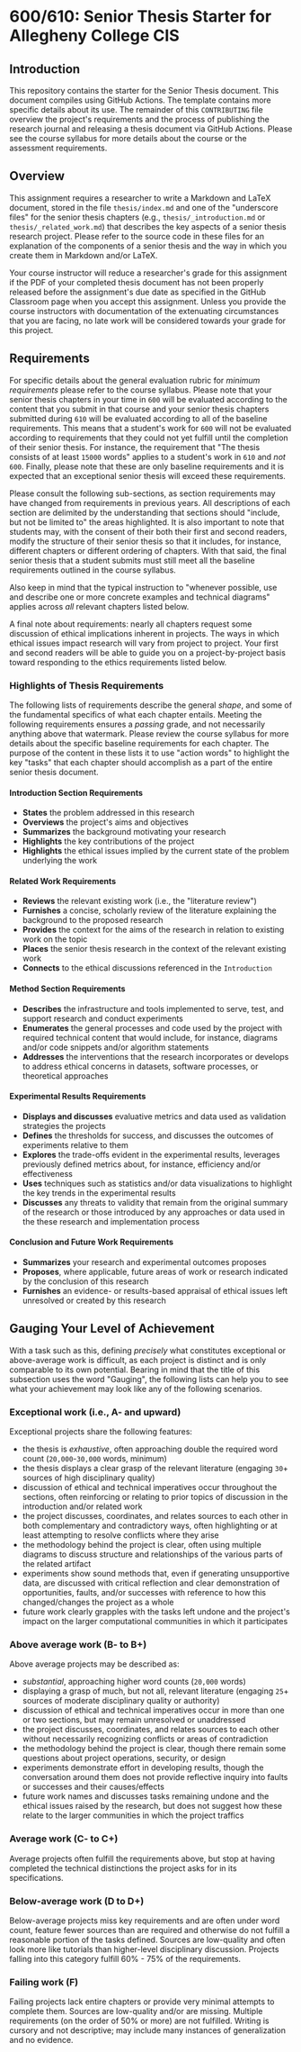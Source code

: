 # 600/610: Senior Thesis Starter for Allegheny College CIS

## Introduction

This repository contains the starter for the Senior Thesis document. This
document compiles using GitHub Actions.  The template contains more specific
details about its use. The remainder of this `CONTRIBUTING` file overview the
project's requirements and the process of publishing the research journal and
releasing a thesis document via GitHub Actions. Please see the course syllabus
for more details about the course or the assessment requirements.

## Overview

This assignment requires a researcher to write a Markdown and LaTeX document,
stored in the file `thesis/index.md` and one of the "underscore files" for the
senior thesis chapters (e.g., `thesis/_introduction.md` or
`thesis/_related_work.md`) that describes the key aspects of a senior thesis
research project. Please refer to the source code in these files for an
explanation of the components of a senior thesis and the way in which you create
them in Markdown and/or LaTeX.

Your course instructor will reduce a researcher's grade for this assignment if
the PDF of your completed thesis document has not been properly released before
the assignment's due date as specified in the GitHub Classroom page when you
accept this assignment. Unless you provide the course instructors with
documentation of the extenuating circumstances that you are facing, no late work
will be considered towards your grade for this project.

## Requirements

For specific details about the general evaluation rubric for _minimum
requirements_ please refer to the course syllabus. Please note that your senior
thesis chapters in your time in `600` will be evaluated according to the content
that you submit in that course and your senior thesis chapters submitted during
`610` will be evaluated according to all of the baseline requirements. This
means that a student's work for `600` will not be evaluated according to
requirements that they could not yet fulfill until the completion of their
senior thesis. For instance, the requirement that "The thesis consists of at
least `15000` words" applies to a student's work in `610` and _not_ `600`.
Finally, please note that these are only baseline requirements and it is
expected that an exceptional senior thesis will exceed these requirements.

Please consult the following sub-sections, as section requirements may have
changed from requirements in previous years. All descriptions of each section
are delimited by the understanding that sections should "include, but not be
limited to" the areas highlighted. It is also important to note that students
may, with the consent of their both their first and second readers, modify the
structure of their senior thesis so that it includes, for instance, different
chapters or different ordering of chapters. With that said, the final senior
thesis that a student submits must still meet all the baseline requirements
outlined in the course syllabus.

Also keep in mind that the typical instruction to "whenever possible, use and
describe one or more concrete examples and technical diagrams" applies across
_all_ relevant chapters listed below.

A final note about requirements: nearly all chapters request some discussion of
ethical implications inherent in projects. The ways in which ethical issues
impact research will vary from project to project. Your first and second readers
will be able to guide you on a project-by-project basis toward responding to the
ethics requirements listed below.

### Highlights of Thesis Requirements

The following lists of requirements describe the general _shape_, and some of
the fundamental specifics of what each chapter entails. Meeting the following
requirements ensures a _passing_ grade, and not necessarily anything above that
watermark. Please review the course syllabus for more details about the specific
baseline requirements for each chapter. The purpose of the content in these
lists it to use "action words" to highlight the key "tasks" that each chapter
should accomplish as a part of the entire senior thesis document.

#### Introduction Section Requirements

* **States** the problem addressed in this research
* **Overviews** the project's aims and objectives
* **Summarizes** the background motivating your research
* **Highlights** the key contributions of the project
* **Highlights** the ethical issues implied by the current state of the problem
underlying the work

#### Related Work Requirements

* **Reviews** the relevant existing work (i.e., the "literature review")
* **Furnishes** a concise, scholarly review of the literature explaining the
background to the proposed research
* **Provides** the context for the aims of the research in relation to existing
work on the topic
* **Places** the senior thesis research in the context of the relevant existing
work
* **Connects** to the ethical discussions referenced in the `Introduction`

#### Method Section Requirements

* **Describes** the infrastructure and tools implemented to serve, test, and
support research and conduct experiments
* **Enumerates** the general processes and code used by the project with
required technical content that would include, for instance, diagrams and/or
code snippets and/or algorithm statements
* **Addresses** the interventions that the research incorporates or develops to
address ethical concerns in datasets, software processes, or theoretical
approaches

#### Experimental Results Requirements

* **Displays and discusses** evaluative metrics and data used as validation
strategies the projects
* **Defines** the thresholds for success, and discusses the outcomes of
experiments relative to them
* **Explores** the trade-offs evident in the experimental results, leverages
previously defined metrics about, for instance, efficiency and/or effectiveness
* **Uses** techniques such as statistics and/or data visualizations to highlight
the key trends in the experimental results
* **Discusses** any threats to validity that remain from the original summary of
the research or those introduced by any approaches or data used in the these
research and implementation process

#### Conclusion and Future Work Requirements

- **Summarizes** your research and experimental outcomes proposes
- **Proposes**, where applicable, future areas of work or research indicated by
the conclusion of this research
- **Furnishes** an evidence- or results-based appraisal of ethical issues left
unresolved or created by this research

## Gauging Your Level of Achievement

With a task such as this, defining _precisely_ what constitutes exceptional or
above-average work is difficult, as each project is distinct and is only
comparable to its own potential. Bearing in mind that the title of this
subsection uses the word "Gauging", the following lists can help you to see what
your achievement may look like any of the following scenarios.

### Exceptional work (i.e., A- and upward)

Exceptional projects share the following features:

* the thesis is _exhaustive_, often approaching double the required word count
(`20,000`-`30,000` words, minimum)
* the thesis displays a clear grasp of the relevant literature (engaging `30`+
sources of high disciplinary quality)
* discussion of ethical and technical imperatives occur throughout the sections,
often reinforcing or relating to prior topics of discussion in the introduction
and/or related work
* the project discusses, coordinates, and relates sources to each other in both
complementary and contradictory ways, often highlighting or at least attempting
to resolve conflicts where they arise
* the methodology behind the project is clear, often using multiple diagrams to
discuss structure and relationships of the various parts of the related artifact
* experiments show sound methods that, even if generating unsupportive data, are
discussed with critical reflection and clear demonstration of opportunities,
faults, and/or successes with reference to how this changed/changes the project
as a whole
* future work clearly grapples with the tasks left undone and the project's
impact on the larger computational communities in which it participates

### Above average work (B- to B+)

Above average projects may be described as:

* _substantial_, approaching higher word counts (`20,000` words)
* displaying a grasp of much, but not all, relevant literature (engaging `25`+
sources of moderate disciplinary quality or authority)
* discussion of ethical and technical imperatives occur in more than one or two
sections, but may remain unresolved or unaddressed
* the project discusses, coordinates, and relates sources to each other without
necessarily recognizing conflicts or areas of contradiction
* the methodology behind the project is clear, though there remain some
questions about project operations, security, or design
* experiments demonstrate effort in developing results, though the conversation
around them does not provide reflective inquiry into faults or successes and
their causes/effects
* future work names and discusses tasks remaining undone and the ethical issues
raised by the research, but does not suggest how these relate to the larger
communities in which the project traffics

### Average work (C- to C+)

Average projects often fulfill the requirements above, but stop at having
completed the technical distinctions the project asks for in its specifications.

### Below-average work (D to D+)

Below-average projects miss key requirements and are often under word count,
feature fewer sources than are required and otherwise do not fulfill a
reasonable portion of the tasks defined. Sources are low-quality and often look
more like tutorials than higher-level disciplinary discussion. Projects falling
into this category fulfill 60% - 75% of the requirements.

### Failing work (F)

Failing projects lack entire chapters or provide very minimal attempts to
complete them. Sources are low-quality and/or are missing. Multiple requirements
(on the order of 50% or more) are not fulfilled. Writing is cursory and not
descriptive; may include many instances of generalization and no evidence.
